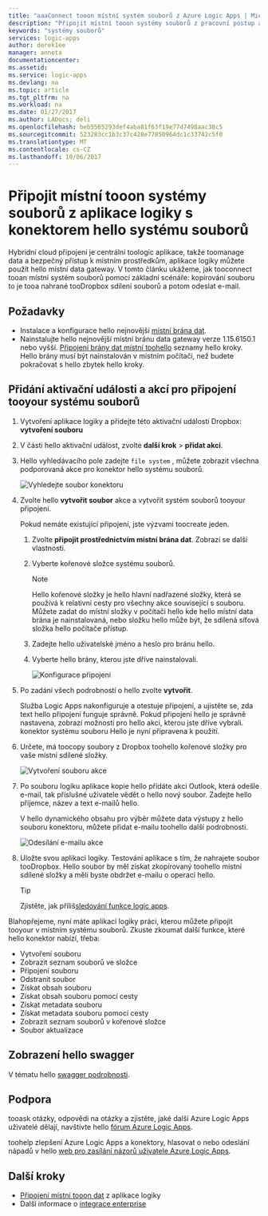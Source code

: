 ```yaml
---
title: "aaaConnect tooon místní systém souborů z Azure Logic Apps | Microsoft Docs"
description: "Připojit místní tooon systémy souborů z pracovní postup aplikace logiky prostřednictvím brány dat hello místní a konektor systému souborů"
keywords: "systémy souborů"
services: logic-apps
author: derek1ee
manager: anneta
documentationcenter: 
ms.assetid: 
ms.service: logic-apps
ms.devlang: na
ms.topic: article
ms.tgt_pltfrm: na
ms.workload: na
ms.date: 01/27/2017
ms.author: LADocs; deli
ms.openlocfilehash: beb5565293def4aba81f63f19e77d7498aac38c5
ms.sourcegitcommit: 523283cc1b3c37c428e77850964dc1c33742c5f0
ms.translationtype: MT
ms.contentlocale: cs-CZ
ms.lasthandoff: 10/06/2017
---
```

# <a name="connect-tooon-premises-file-systems-from-logic-apps-with-hello-file-system-connector"></a>Připojit místní tooon systémy souborů z aplikace logiky s konektorem hello systému souborů

Hybridní cloud připojení je centrální toologic aplikace, takže toomanage data a bezpečný přístup k místním prostředkům, aplikace logiky můžete použít hello místní data gateway. V tomto článku ukážeme, jak tooconnect tooan místní systém souborů pomocí základní scénáře: kopírování souboru to je tooa nahrané tooDropbox sdílení souborů a potom odeslat e-mail.

## <a name="prerequisites"></a>Požadavky

- Instalace a konfigurace hello nejnovější [místní brána dat](https://www.microsoft.com/download/details.aspx?id=53127).
- Nainstalujte hello nejnovější místní bránu data gateway verze 1.15.6150.1 nebo vyšší. [Připojení brány dat místní toohello](http://aka.ms/logicapps-gateway) seznamy hello kroky. Hello brány musí být nainstalován v místním počítači, než budete pokračovat s hello zbytek hello kroky.

## <a name="add-trigger-and-actions-for-connecting-tooyour-file-system"></a>Přidání aktivační události a akcí pro připojení tooyour systému souborů

1. Vytvoření aplikace logiky a přidejte této aktivační události Dropbox: **vytvoření souboru** 
2. V části hello aktivační událost, zvolte **další krok** > **přidat akci**. 
3. Hello vyhledávacího pole zadejte `file system` , můžete zobrazit všechna podporovaná akce pro konektor hello systému souborů.

   ![Vyhledejte soubor konektoru](media/logic-apps-using-file-connector/search-file-connector.png)

2. Zvolte hello **vytvořit soubor** akce a vytvořit systém souborů tooyour připojení.

   Pokud nemáte existující připojení, jste výzvami toocreate jeden.

   1. Zvolte **připojit prostřednictvím místní brána dat**. Zobrazí se další vlastnosti.
   2. Vyberte kořenové složce systému souborů.
      
       > [!NOTE]
       > Hello kořenové složky je hello hlavní nadřazené složky, která se používá k relativní cesty pro všechny akce související s souboru. Můžete zadat do místní složky v počítači hello kde hello místní data brána je nainstalovaná, nebo složku hello může být, že sdílená síťová složka hello počítače přístup.

   3. Zadejte hello uživatelské jméno a heslo pro bránu hello.
   4. Vyberte hello brány, kterou jste dříve nainstalovali.

       ![Konfigurace připojení](media/logic-apps-using-file-connector/create-file.png)

3. Po zadání všech podrobností o hello zvolte **vytvořit**. 

   Služba Logic Apps nakonfiguruje a otestuje připojení, a ujistěte se, zda text hello připojení funguje správně. 
   Pokud připojení hello je správně nastavena, zobrazí možnosti pro hello akci, kterou jste dříve vybrali. 
   konektor systému souboru Hello je nyní připravena k použití.

4. Určete, má toocopy soubory z Dropbox toohello kořenové složky pro vaše místní sdílené složky.

   ![Vytvoření souboru akce](media/logic-apps-using-file-connector/create-file-filled.png)

5. Po souboru logiku aplikace kopie hello přidáte akci Outlook, která odešle e-mail, tak příslušné uživatele vědět o hello nový soubor. Zadejte hello příjemce, název a text e-mailů hello. 

   V hello dynamického obsahu pro výběr můžete data výstupy z hello souboru konektoru, můžete přidat e-mailu toohello další podrobnosti.

   ![Odesílání e-mailu akce](media/logic-apps-using-file-connector/send-email.png)

6. Uložte svou aplikaci logiky. Testování aplikace s tím, že nahrajete soubor tooDropbox. Hello soubor by měl získat zkopírovaný toohello místní sdílené složky a měli byste obdržet e-mailu o operaci hello.

   > [!TIP] 
   > Zjistěte, jak příliš[sledování funkce logic apps](../logic-apps/logic-apps-monitor-your-logic-apps.md).

Blahopřejeme, nyní máte aplikaci logiky práci, kterou můžete připojit tooyour v místním systému souborů. Zkuste zkoumat další funkce, které hello konektor nabízí, třeba:

- Vytvoření souboru
- Zobrazit seznam souborů ve složce
- Připojení souboru
- Odstranit soubor
- Získat obsah souboru
- Získat obsah souboru pomocí cesty
- Získat metadata souboru
- Získat metadata souboru pomocí cesty
- Zobrazit seznam souborů v kořenové složce
- Soubor aktualizace

## <a name="view-hello-swagger"></a>Zobrazení hello swagger
V tématu hello [swagger podrobnosti](/connectors/fileconnector/). 

## <a name="get-help"></a>Podpora

tooask otázky, odpovědi na otázky a zjistěte, jaké další Azure Logic Apps uživatelé dělají, navštivte hello [fórum Azure Logic Apps](https://social.msdn.microsoft.com/Forums/en-US/home?forum=azurelogicapps).

toohelp zlepšení Azure Logic Apps a konektory, hlasovat o nebo odeslání nápadů v hello [web pro zasílání názorů uživatele Azure Logic Apps](http://aka.ms/logicapps-wish).

## <a name="next-steps"></a>Další kroky

- [Připojení místní tooon dat](../logic-apps/logic-apps-gateway-connection.md) z aplikace logiky
- Další informace o [integrace enterprise](../logic-apps/logic-apps-enterprise-integration-overview.md)
